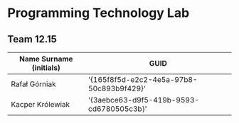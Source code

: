 # Programming Technology Lab

## Team 12.15

| Name Surname (initials) | GUID                                     |
| ----------------------- | ---------------------------------------- |
| Rafał Górniak           | '{165f8f5d-e2c2-4e5a-97b8-50c893b9f429}' |
| Kacper Królewiak        | '{3aebce63-d9f5-419b-9593-cd6780505c3b}' |
